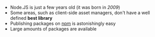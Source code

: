 * Node.JS is just a few years old (it was born in _2009_)
* Some areas, such as client-side asset managers, don't have a well defined **best library**
* Publishing packages on [npm][1] is astonishingly easy
* Large amounts of packages are available

[1]: https://npmjs.org/
